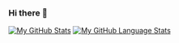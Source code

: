 ### Hi there 👋

<!--
**rohKane/rohKane** is a ✨ _special_ ✨ repository because its `README.md` (this file) appears on your GitHub profile.

Here are some ideas to get you started:

- 🔭 I’m currently working on ...
- 🌱 I’m currently learning ...
- 👯 I’m looking to collaborate on ...
- 🤔 I’m looking for help with ...
- 💬 Ask me about ...
- 📫 How to reach me: ...
- 😄 Pronouns: ...
- ⚡ Fun fact: ...
-->

[![My GitHub Stats](https://github-readme-stats.vercel.app/api/?username=jasongaylord&count_private=true&theme=tokyonight&showicons=true%29)]()
[![My GitHub Language Stats](https://github-readme-stats.vercel.app/api/top-langs/?username=jasongaylord&langs_count=5&theme=tokyonight%29)]()
